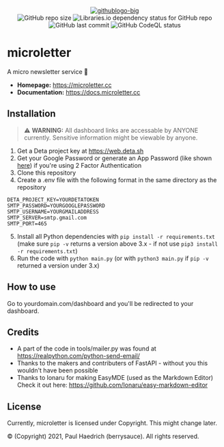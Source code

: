<p align="center">
  <a href="https://imgbb.com/"><img src="https://i.ibb.co/wz12ysJ/githublogo-big.png" alt="githublogo-big" border="0"></a>
  <br>
  <img alt="GitHub repo size" src="https://img.shields.io/github/repo-size/berrysauce/microletter">
  <img alt="Libraries.io dependency status for GitHub repo" src="https://img.shields.io/librariesio/github/berrysauce/microletter">
  <img alt="GitHub last commit" src="https://img.shields.io/github/last-commit/berrysauce/microletter">
  <img alt="GitHub CodeQL status" src="https://github.com/berrysauce/microletter/actions/workflows/codeql-analysis.yml/badge.svg">
</p>

# microletter
A micro newsletter service 📨

* **Homepage:** https://microletter.cc
* **Documentation:** https://docs.microletter.cc

## Installation
> ⚠ **WARNING:** All dashboard links are accessable by ANYONE currently. Sensitive information might be viewable by anyone.
1. Get a Deta project key at https://web.deta.sh
2. Get your Google Password or generate an App Password (like shown [here](https://support.google.com/accounts/answer/185833?hl=en)) if you're using 2 Factor Authentication
3. Clone this repository
4. Create a .env file with the following format in the same directory as the repository
```
DETA_PROJECT_KEY=YOURDETATOKEN
SMTP_PASSWORD=YOURGOOGLEPASSWORD
SMTP_USERNAME=YOURGMAILADDRESS
SMTP_SERVER=smtp.gmail.com
SMTP_PORT=465
```
5. Install all Python dependencies with `pip install -r requirements.txt` (make sure `pip -v` returns a version above 3.x - if not use `pip3 install -r requirements.txt`)
6. Run the code with `python main.py` (or with `python3 main.py` if `pip -v` returned a version under 3.x)

## How to use
Go to yourdomain.com/dashboard and you'll be redirected to your dashboard.

## Credits
- A part of the code in tools/mailer.py was found at https://realpython.com/python-send-email/
- Thanks to the makers and contributers of FastAPI - without you this wouldn't have been possible
- Thanks to lonaru for making EasyMDE (used as the Markdown Editor) Check it out here: https://github.com/Ionaru/easy-markdown-editor

## License
Currently, microletter is licensed under Copyright. This might change later.

© (Copyright) 2021, Paul Haedrich (berrysauce). All rights reserved. 
